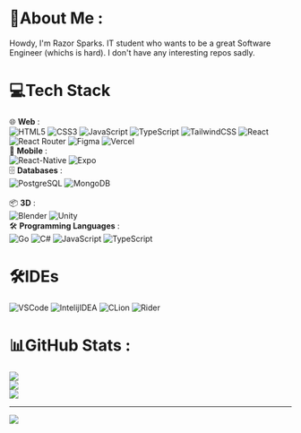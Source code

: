 # 💫About Me :
Howdy, I'm Razor Sparks. IT student who wants to be a great Software Engineer (whichs is hard).
I don't have any interesting repos sadly.


# 💻Tech Stack
🌐 <strong>Web</strong> : <br />
![HTML5](https://img.shields.io/badge/html5-%23E34F26.svg?style=for-the-badge&logo=html5&logoColor=white)
![CSS3](https://img.shields.io/badge/css3-%231572B6.svg?style=for-the-badge&logo=css3&logoColor=white)
![JavaScript](https://img.shields.io/badge/javascript-%23323330.svg?style=for-the-badge&logo=javascript&logoColor=%23F7DF1E)
![TypeScript](https://img.shields.io/badge/TypeScript-007ACC?style=for-the-badge&logo=typescript&logoColor=white)
![TailwindCSS](https://img.shields.io/badge/tailwindcss-%2338B2AC.svg?style=for-the-badge&logo=tailwind-css&logoColor=white)
![React](https://img.shields.io/badge/react-%2320232a.svg?style=for-the-badge&logo=react&logoColor=%2361DAFB)
![React Router](https://img.shields.io/badge/React_Router-CA4245?style=for-the-badge&logo=react-router&logoColor=white)
![Figma](https://img.shields.io/badge/figma-%23F24E1E.svg?style=for-the-badge&logo=figma&logoColor=white)
![Vercel](https://img.shields.io/badge/vercel-%23000000.svg?style=for-the-badge&logo=vercel&logoColor=white)
<br />
📱 <strong>Mobile</strong> : 
<br />
![React-Native](https://img.shields.io/badge/React_Native-20232A?style=for-the-badge&logo=react&logoColor=61DAFB)
![Expo](https://img.shields.io/badge/Expo-1B1F23?style=for-the-badge&logo=expo&logoColor=white)
<br /> 
🗄 <strong>Databases</strong> : 
<br />
![PostgreSQL](https://img.shields.io/badge/PostgreSQL-316192?style=for-the-badge&logo=postgresql&logoColor=white)
![MongoDB](https://img.shields.io/badge/MongoDB-%234ea94b.svg?style=for-the-badge&logo=mongodb&logoColor=white) 	
<br />
📦 <strong>3D</strong> : 
<br />
![Blender](https://img.shields.io/badge/blender-%23F5792A.svg?style=for-the-badge&logo=blender&logoColor=white)
![Unity](https://img.shields.io/badge/Unity-100000?style=for-the-badge&logo=unity&logoColor=white)
<br /> 
🛠 <strong>Programming Languages</strong> : <br />
![Go](https://img.shields.io/badge/go-%2300ADD8.svg?style=for-the-badge&logo=go&logoColor=white)
![C#](https://img.shields.io/badge/C%23-239120?style=for-the-badge&logo=csharp&logoColor=white)
![JavaScript](https://img.shields.io/badge/javascript-%23323330.svg?style=for-the-badge&logo=javascript&logoColor=%23F7DF1E)
![TypeScript](https://img.shields.io/badge/TypeScript-007ACC?style=for-the-badge&logo=typescript&logoColor=white)

# 🛠️IDEs
![VSCode](https://img.shields.io/badge/VSCode-0078D4?style=for-the-badge&logo=visual%20studio%20code&logoColor=white) ![IntelijIDEA](https://img.shields.io/badge/IntelliJ_IDEA-000000.svg?style=for-the-badge&logo=intellij-idea&logoColor=white) ![CLion](https://img.shields.io/badge/CLion-000000?style=for-the-badge&logo=clion&logoColor=white) ![Rider](https://img.shields.io/badge/Rider-000000?style=for-the-badge&logo=Rider&logoColor=white)
# 📊GitHub Stats :
![](https://github-readme-stats.vercel.app/api?username=razorthefolf&theme=dark&hide_border=false&include_all_commits=true&count_private=false)<br/>
![](https://github-readme-streak-stats.herokuapp.com/?user=razorthefolf&theme=dark&hide_border=false)<br/>
![](https://github-readme-stats.vercel.app/api/top-langs/?username=razorthefolf&theme=dark&hide_border=false&include_all_commits=true&count_private=false&layout=compact)

---
[![](https://visitcount.itsvg.in/api?id=razorthefolf&icon=2&color=2)](https://visitcount.itsvg.in)
